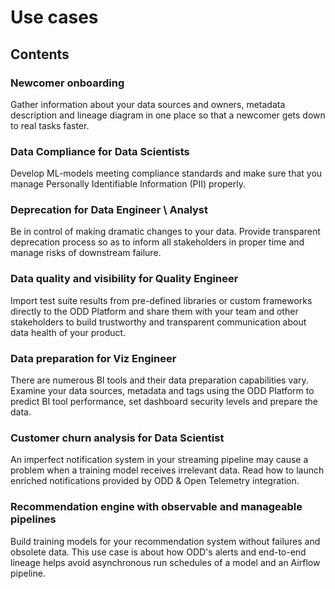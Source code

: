 # Use cases
## Contents
### Newcomer onboarding 
Gather information about your data sources and owners, metadata description and lineage diagram in one place so that a newcomer gets down to real tasks faster. 
### Data Compliance for Data Scientists
Develop ML-models meeting compliance standards and make sure that you manage Personally Identifiable Information (PII) properly.
### Deprecation for Data Engineer \ Analyst 
Be in control of making dramatic changes to your data. Provide transparent deprecation process so as to inform all stakeholders in proper time and manage risks of downstream failure.
### Data quality and visibility for Quality Engineer 
Import test suite results from pre-defined libraries or custom frameworks directly to the ODD Platform and share them with your team and other stakeholders to build trustworthy and transparent communication about data health of your product. 
### Data preparation for Viz Engineer
There are numerous BI tools and their data preparation capabilities vary. Examine your data sources, metadata and tags using the ODD Platform to predict BI tool performance, set dashboard security levels and prepare the data.
### Customer churn analysis for Data Scientist
An imperfect notification system in your streaming pipeline may cause a problem when a training model receives irrelevant data. Read how to launch enriched notifications provided by ODD & Open Telemetry integration.  
### Recommendation engine with observable and manageable pipelines
Build training models for your recommendation system without failures and obsolete data. This use case is about how ODD's alerts and end-to-end lineage helps avoid asynchronous run schedules of a model and an Airflow pipeline. 
